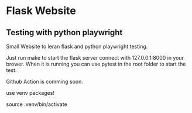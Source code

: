 # Flask Website 
## Testing with python playwright

Small Website to leran flask and python playwright testing.

Just run make to start the flask server connect with 127.0.0.1:8000 in your brower.
When it is running you can use pytest in the root folder to start the test.

Github Action is comming soon.

use venv packages!

source .venv/bin/activate

